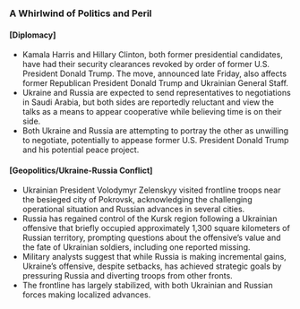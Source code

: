 ### A Whirlwind of Politics and Peril

#### [Diplomacy]

*   Kamala Harris and Hillary Clinton, both former presidential candidates, have had their security clearances revoked by order of former U.S. President Donald Trump. The move, announced late Friday, also affects former Republican President Donald Trump and Ukrainian General Staff.
*   Ukraine and Russia are expected to send representatives to negotiations in Saudi Arabia, but both sides are reportedly reluctant and view the talks as a means to appear cooperative while believing time is on their side.
*   Both Ukraine and Russia are attempting to portray the other as unwilling to negotiate, potentially to appease former U.S. President Donald Trump and his potential peace project.

#### [Geopolitics/Ukraine-Russia Conflict]

*   Ukrainian President Volodymyr Zelenskyy visited frontline troops near the besieged city of Pokrovsk, acknowledging the challenging operational situation and Russian advances in several cities.
*   Russia has regained control of the Kursk region following a Ukrainian offensive that briefly occupied approximately 1,300 square kilometers of Russian territory, prompting questions about the offensive’s value and the fate of Ukrainian soldiers, including one reported missing.
*   Military analysts suggest that while Russia is making incremental gains, Ukraine’s offensive, despite setbacks, has achieved strategic goals by pressuring Russia and diverting troops from other fronts.
*   The frontline has largely stabilized, with both Ukrainian and Russian forces making localized advances.